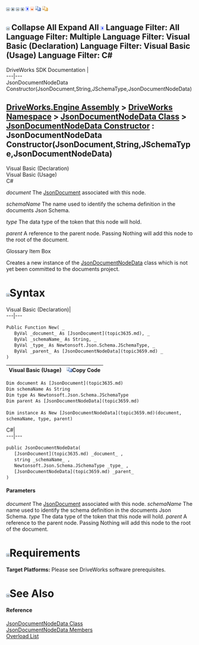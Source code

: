 ![](dotnetimages/collapse.gif) ![](dotnetimages/expand.gif) ![](dotnetimages/collapse.gif) ![](dotnetimages/expand.gif) ![](dotnetimages/drpdown.gif) ![](dotnetimages/drpdown_orange.gif) ![](dotnetimages/copycode.gif) ![](dotnetimages/copycodeHighlight.gif)

![](dotnetimages/collapse.gif) Collapse All Expand All ![](dotnetimages/drpdown.gif) Language Filter: All  Language Filter: Multiple  Language Filter: Visual Basic (Declaration) Language Filter: Visual Basic (Usage) Language Filter: C#  
---  
DriveWorks SDK Documentation  |   
---|---  
JsonDocumentNodeData Constructor(JsonDocument,String,JSchemaType,JsonDocumentNodeData)   
  
[DriveWorks.Engine Assembly](topic2156.md) > [DriveWorks Namespace](topic2159.md) > [JsonDocumentNodeData Class](topic3659.md) > [JsonDocumentNodeData Constructor](topic3665.md) : JsonDocumentNodeData Constructor(JsonDocument,String,JSchemaType,JsonDocumentNodeData)  
---  
  
Visual Basic (Declaration)    
Visual Basic (Usage)    
C# 

_document_
    The [JsonDocument](topic3635.md) associated with this node.

_schemaName_
    The name used to identify the schema definition in the documents Json Schema.

_type_
    The data type of the token that this node will hold.

_parent_
    A reference to the parent node. Passing Nothing will add this node to the root of the document.

Glossary Item Box

Creates a new instance of the [JsonDocumentNodeData](topic3659.md) class which is not yet been committed to the documents project. 

# ![](dotnetimages/collapse.gif)Syntax

Visual Basic (Declaration)|   
---|---  
      
    
    Public Function New( _
       ByVal _document_ As [JsonDocument](topic3635.md), _
       ByVal _schemaName_ As String, _
       ByVal _type_ As Newtonsoft.Json.Schema.JSchemaType, _
       ByVal _parent_ As [JsonDocumentNodeData](topic3659.md) _
    )  
  
Visual Basic (Usage)| ![](dotnetimages/copycode.gif)Copy Code  
---|---  
      
    
    Dim document As [JsonDocument](topic3635.md)
    Dim schemaName As String
    Dim type As Newtonsoft.Json.Schema.JSchemaType
    Dim parent As [JsonDocumentNodeData](topic3659.md)
     
    Dim instance As New [JsonDocumentNodeData](topic3659.md)(document, schemaName, type, parent)  
  
C#|   
---|---  
      
    
    public JsonDocumentNodeData( 
       [JsonDocument](topic3635.md) _document_ ,
       string _schemaName_ ,
       Newtonsoft.Json.Schema.JSchemaType _type_ ,
       [JsonDocumentNodeData](topic3659.md) _parent_
    )  
  
#### Parameters

 _document_
    The [JsonDocument](topic3635.md) associated with this node.
_schemaName_
    The name used to identify the schema definition in the documents Json Schema.
_type_
    The data type of the token that this node will hold.
_parent_
    A reference to the parent node. Passing Nothing will add this node to the root of the document.

# ![](dotnetimages/collapse.gif)Requirements

**Target Platforms:** Please see DriveWorks software prerequisites.

# ![](dotnetimages/collapse.gif)See Also

#### Reference

[JsonDocumentNodeData Class](topic3659.md)   
[JsonDocumentNodeData Members](topic3660.md)   
[Overload List](topic3665.md)


